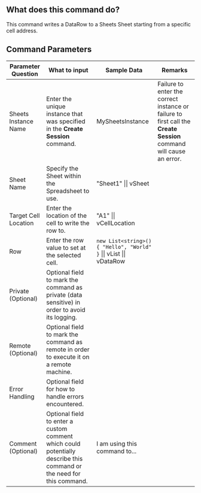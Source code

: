 <!--TITLE: Sheets Write Row Command -->
<!-- SUBTITLE: a command in the Google Workspace Commands\Sheets\Row group. -->
<!-- [Go To Automation Commands Overview](/automation-commands) -->
## What does this command do?
This command writes a DataRow to a Sheets Sheet starting from a specific cell address.


## Command Parameters
| Parameter Question   	| What to input  	|  Sample Data 	| Remarks  	|
| ---                    | ---               | ---           | ---       |
|Sheets Instance Name|Enter the unique instance that was specified in the **Create Session** command.|MySheetsInstance|Failure to enter the correct instance or failure to first call the **Create Session** command will cause an error.|
|Sheet Name|Specify the Sheet within the Spreadsheet to use.|"Sheet1" \|\| vSheet||
|Target Cell Location|Enter the location of the cell to write the row to.|"A1" \|\| vCellLocation||
|Row|Enter the row value to set at the selected cell.| ```new List<string>() { "Hello", "World" }``` \|\| vList \|\| vDataRow||
|Private (Optional)|Optional field to mark the command as private (data sensitive) in order to avoid its logging.|||
|Remote (Optional)|Optional field to mark the command as remote in order to execute it on a remote machine.|||
|Error Handling|Optional field for how to handle errors encountered.|||
|Comment (Optional)|Optional field to enter a custom comment which could potentially describe this command or the need for this command.|I am using this command to...||
